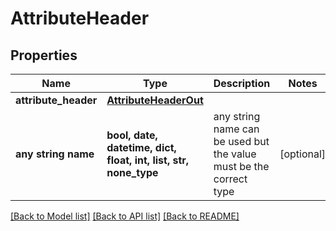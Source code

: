# AttributeHeader


## Properties
Name | Type | Description | Notes
------------ | ------------- | ------------- | -------------
**attribute_header** | [**AttributeHeaderOut**](AttributeHeaderOut.md) |  | 
**any string name** | **bool, date, datetime, dict, float, int, list, str, none_type** | any string name can be used but the value must be the correct type | [optional]

[[Back to Model list]](../README.md#documentation-for-models) [[Back to API list]](../README.md#documentation-for-api-endpoints) [[Back to README]](../README.md)



